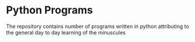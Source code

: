 # Python Programs
The repository contains number of programs written in python attributing to
the general day to day learning of the minuscules
